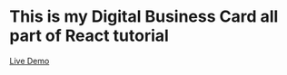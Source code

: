 # This is my Digital Business Card all part of React tutorial

 [Live Demo](https://lanre-biz-card.netlify.app/)
